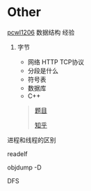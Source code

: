 # Other

[pcwl1206](https://blog.csdn.net/pcwl1206)  数据结构  经验



1. 字节
   * 网络 HTTP TCP协议
   * 分段是什么
   * 符号表
   * 数据库
   * C++
   
   > [题目](https://leetcode-cn.com/explore/interview/card/bytedance/242/string/)
   >
   > [知乎](https://www.zhihu.com/question/339170325/answer/804164608)



进程和线程的区别

readelf

objdump -D

DFS

